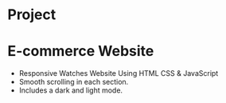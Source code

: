 # Project
# E-commerce Website
- Responsive Watches Website Using HTML CSS & JavaScript
- Smooth scrolling in each section.
- Includes a dark and light mode.
